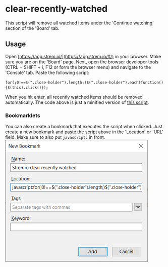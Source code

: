 # clear-recently-watched
This script will remove all watched items under the 'Continue watching' section of the 'Board' tab.

## Usage
Open [https://app.strem.io/](https://app.strem.io/#/) in your browser. Make sure you are on the 'Board' page.
Next, open the browser developer tools (CTRL + SHIFT + i, F12 or form the browser menu) and  navigate to the 'Console' tab.
Paste the following script:
```
for(;0!==$(".close-holder").length;)$(".close-holder").each(function(){$(this).click()});
```
When you hit enter, all recently watched items should be removed automatically.
The code above is just a minified version of [this script](clear-recently-watched.js).

### Bookmarklets
You can also create a bookmark that executes the script when clicked.
Just create a new bookmark and paste the script above in the 'Location' or 'URL' field. 
Make sure to also put `javascript:` in front.
![bookmark](bookmarklet.png)
